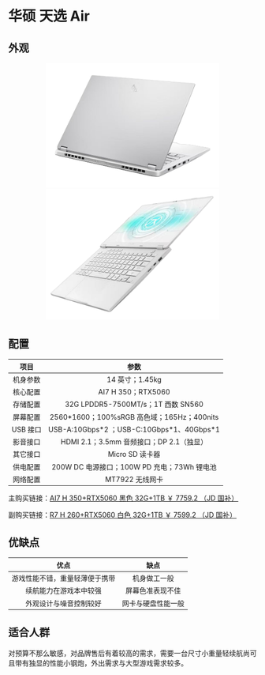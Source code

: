 # 华硕 天选 Air

## 外观

<div style="margin: 0 auto; text-align: center; width: 70%"><img src="./assets/天选air%201.png" /></div>

<div style="margin: 0 auto; text-align: center; width: 70%"><img src="./assets/天选air%202.png" /></div>

## 配置

|   项目   |                     参数                     |
| :------: | :------------------------------------------: |
| 机身参数 |               14 英寸；1.45kg                |
| 核心配置 |              AI7 H 350；RTX5060              |
| 存储配置 |      32G LPDDR5-7500MT/s；1T 西数 SN560      |
| 屏幕配置 | 2560\*1600；100%sRGB 高色域；165Hz；400nits  |
| USB 接口 | USB-A:10Gbps\*2 ；USB-C:10Gbps\*1、40Gbps\*1 |
| 影音接口 |   HDMI 2.1；3.5mm 音频接口；DP 2.1（独显）   |
| 其它接口 |               Micro SD 读卡器                |
| 供电配置 | 200W DC 电源接口；100W PD 充电；73Wh 锂电池  |
| 网络配置 |               MT7922 无线网卡                |

主购买链接：[AI7 H 350+RTX5060 黑色 32G+1TB ￥ 7759.2 （JD 国补）](https://3.cn/2o-zobcB?jkl=@M0OAK81uCC@)

副购买链接：[R7 H 260+RTX5060 白色 32G+1TB ￥ 7599.2 （JD 国补）](https://3.cn/2ozop-EN?jkl=@B6QZ0EcUtm@)

## 优缺点[<Icon icon="clarity:info-line" />](/recommend/推荐#优缺点)

|              优点              |        缺点        |
| :----------------------------: | :----------------: |
| 游戏性能不错，重量轻薄便于携带 |    机身做工一般    |
|     续航能力在游戏本中较强     |  屏幕色准表现不佳  |
|     外观设计与噪音控制较好     | 网卡与硬盘性能一般 |

## 适合人群

对预算不那么敏感，对品牌售后有着较高的需求，需要一台尺寸小重量轻续航尚可且带有独显的性能小钢炮，外出需求与大型游戏需求较多。
